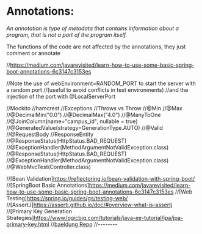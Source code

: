 # Annotations: 

_An annotation is type of metadata that contains information about a program, that is not a part of the program itself._


The functions of the code are not affected by the annotations, they just comment or annotate

//https://medium.com/javarevisited/learn-how-to-use-some-basic-spring-boot-annotations-6c3147c3153es

//Note the use of webEnvironment=RANDOM_PORT to start the server with a random port 
//(useful to avoid conflicts in test environments) 
//and the injection of the port with @LocalServerPort



//Mockito
//hamcrest
//Exceptions
//Throws vs Throw
//@Min
//@Max
//@DecimalMin("0.0")
//@DecimalMax("4.0")
//@ManyToOne
//@JoinColumn(name="campus_id", nullable = true)
//@GeneratedValue(strategy=GenerationType.AUTO)
//@Valid 
//@RequestBody 
//ResponseEntity <String>
//@ResponseStatus(HttpStatus.BAD_REQUEST)
//@ExceptionHandler(MethodArgumentNotValidException.class)
//@ResponseStatus(HttpStatus.BAD_REQUEST)
//@ExceptionHandler(MethodArgumentNotValidException.class)
//@WebMvcTest(Controller.class)

//[Bean Validation]https://reflectoring.io/bean-validation-with-spring-boot/
//[SpringBoot Basic Annotations]https://medium.com/javarevisited/learn-how-to-use-some-basic-spring-boot-annotations-6c3147c3153es
//[Web Testing]https://spring.io/guides/gs/testing-web/
//[AssertJ]https://assertj.github.io/doc/#overview-what-is-assertj
//[Primary Key Generation Strategies]https://www.logicbig.com/tutorials/java-ee-tutorial/jpa/jpa-primary-key.html
//[baeldung Repo](https://github.com/eugenp/tutorials/tree/master/spring-boot-modules/spring-boot/src/test/java/com/baeldung)
//--------